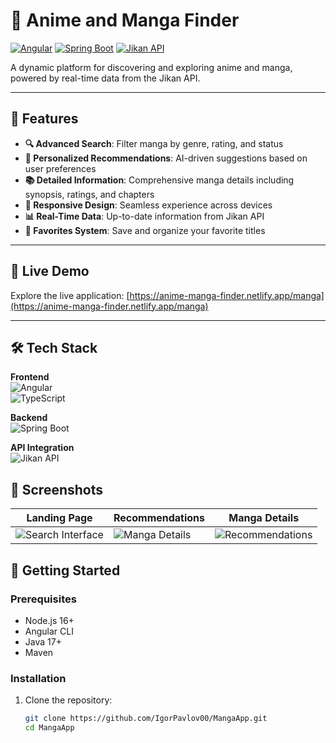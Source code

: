 # 🎌 Anime and Manga Finder  

[![Angular](https://img.shields.io/badge/Angular-DD0031?style=flat&logo=angular&logoColor=white)](https://angular.io/)
[![Spring Boot](https://img.shields.io/badge/Spring_Boot-6DB33F?style=flat&logo=spring&logoColor=white)](https://spring.io/)
[![Jikan API](https://img.shields.io/badge/Jikan_API-000000?style=flat&logo=myanimelist&logoColor=white)](https://jikan.moe/)

A dynamic platform for discovering and exploring anime and manga, powered by real-time data from the Jikan API.

---

## 🌟 Features  
- **🔍 Advanced Search**: Filter manga by genre, rating, and status  
- **🎯 Personalized Recommendations**: AI-driven suggestions based on user preferences  
- **📚 Detailed Information**: Comprehensive manga details including synopsis, ratings, and chapters  
- **📱 Responsive Design**: Seamless experience across devices  
- **📊 Real-Time Data**: Up-to-date information from Jikan API  
- **🌟 Favorites System**: Save and organize your favorite titles  

---

## 🚀 Live Demo  
Explore the live application: [https://anime-manga-finder.netlify.app/manga](https://anime-manga-finder.netlify.app/manga)  

---

## 🛠️ Tech Stack  
**Frontend**  
![Angular](https://img.shields.io/badge/Angular-DD0031?style=flat&logo=angular&logoColor=white)  
![TypeScript](https://img.shields.io/badge/TypeScript-3178C6?style=flat&logo=typescript&logoColor=white)  

**Backend**  
![Spring Boot](https://img.shields.io/badge/Spring_Boot-6DB33F?style=flat&logo=spring&logoColor=white)  

**API Integration**  
![Jikan API](https://img.shields.io/badge/Jikan_API-000000?style=flat&logo=myanimelist&logoColor=white)  

## 📸 Screenshots  

| Landing Page      |  Recommendations   |     Manga Details    |
|-----------------------|------------------------|-------------------------|
| ![Search Interface](https://github.com/user-attachments/assets/6b0f6bf0-17ab-4ca7-a562-69a80c6c186f) | ![Manga Details](https://github.com/IgorPavlov00/MangaApp/assets/103071674/9346af4d-4922-46c5-a2a1-67d9d44c03c7) | ![Recommendations](https://github.com/IgorPavlov00/MangaApp/assets/103071674/e68ac732-98a8-4088-89e4-d16529bfe899) |

## 🏁 Getting Started  

### Prerequisites  
- Node.js 16+  
- Angular CLI  
- Java 17+  
- Maven  

### Installation  
1. Clone the repository:  
   ```bash  
   git clone https://github.com/IgorPavlov00/MangaApp.git  
   cd MangaApp  
